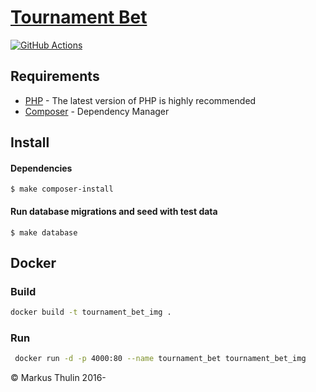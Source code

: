# [Tournament Bet](https://github.com/thulin82/tournament_bet)

[![GitHub Actions](https://github.com/thulin82/tournament_bet/actions/workflows/github-actions.yml/badge.svg)](https://github.com/thulin82/tournament_bet/actions/workflows/github-actions.yml)

## Requirements

-   [PHP](http://php.net/) - The latest version of PHP is highly recommended
-   [Composer](https://getcomposer.org/) - Dependency Manager

## Install

#### Dependencies

```
$ make composer-install
```

#### Run database migrations and seed with test data

```
$ make database
```

## Docker

### Build

```bash
docker build -t tournament_bet_img .
```

### Run

```bash
 docker run -d -p 4000:80 --name tournament_bet tournament_bet_img
```

© Markus Thulin 2016-
